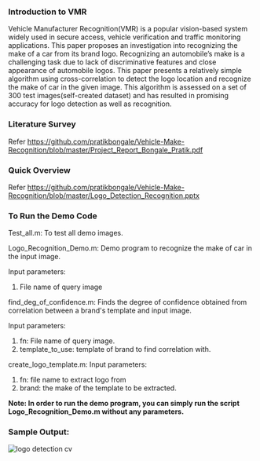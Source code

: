### Introduction to VMR 

Vehicle Manufacturer Recognition(VMR) is a popular vision-based system widely used in secure access, vehicle verification and traffic monitoring applications. This paper proposes an investigation into recognizing the make of a car from its brand logo. Recognizing an automobile’s make is a challenging task due to lack of discriminative features and close appearance of automobile logos. This paper presents a relatively simple algorithm using cross-correlation to detect the logo location and recognize the make of car in the given image. This algorithm is assessed on a set of 300 test images(self-created dataset) and has resulted in promising accuracy for logo detection as well as recognition.

### Literature Survey

Refer https://github.com/pratikbongale/Vehicle-Make-Recognition/blob/master/Project_Report_Bongale_Pratik.pdf

### Quick Overview

Refer https://github.com/pratikbongale/Vehicle-Make-Recognition/blob/master/Logo_Detection_Recognition.pptx

### To Run the Demo Code

Test_all.m:
To test all demo images.


Logo_Recognition_Demo.m:
Demo program to recognize the make of car in the input image. 

Input parameters:
1. File name of query image


find_deg_of_confidence.m:
Finds the degree of confidence obtained from correlation between a brand's template and input image.

Input parameters:
1. fn: File name of query image.
2. template_to_use: template of brand to find correlation with.


create_logo_template.m:
Input parameters:
1. fn: file name to extract logo from
2. brand: the make of the template to be extracted.

**Note: In order to run the demo program, you can simply run the script Logo_Recognition_Demo.m without any parameters.**

### Sample Output:
![logo detection cv](https://user-images.githubusercontent.com/24943921/40948127-88b76312-6834-11e8-9e2f-607c440ccc28.png)
